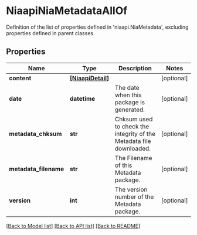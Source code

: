 # NiaapiNiaMetadataAllOf

Definition of the list of properties defined in 'niaapi.NiaMetadata', excluding properties defined in parent classes.
## Properties
Name | Type | Description | Notes
------------ | ------------- | ------------- | -------------
**content** | [**[NiaapiDetail]**](NiaapiDetail.md) |  | [optional] 
**date** | **datetime** | The date when this package is generated. | [optional] 
**metadata_chksum** | **str** | Chksum used to check the integrity of the Metadata file downloaded. | [optional] 
**metadata_filename** | **str** | The Filename of this Metadata package. | [optional] 
**version** | **int** | The version number of the Metadata package. | [optional] 

[[Back to Model list]](../README.md#documentation-for-models) [[Back to API list]](../README.md#documentation-for-api-endpoints) [[Back to README]](../README.md)


